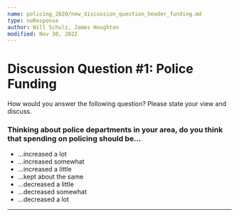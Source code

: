 ```yaml
---
name: policing_2020/new_discussion_question_header_funding.md
type: noResponse
author: Will Schulz, James Houghton
modified: Nov 30, 2022
---
```


# Discussion Question #1: Police Funding

How would you answer the following question? Please state your view and discuss.

### Thinking about police departments in your area, do you think that spending on policing should be...

- ...increased a lot
- ...increased somewhat
- ...increased a little
- ...kept about the same
- ...decreased a little
- ...decreased somewhat
- ...decreased a lot

---
